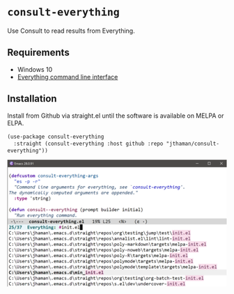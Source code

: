 # `consult-everything`

Use Consult to read results from Everything.

## Requirements

- Windows 10
- [Everything command line interface](https://www.voidtools.com/support/everything/command_line_interface/)

## Installation

Install from Github via straight.el until the software is available on MELPA or ELPA.

```
(use-package consult-everything
  :straight (consult-everything :host github :repo "jthaman/consult-everything"))
```

![](pic.png)
